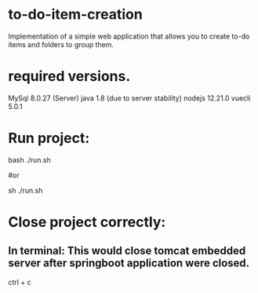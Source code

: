 ﻿# to-do-item-creation
Implementation of a simple web application that allows you to create to-do items and folders to group them.

# required versions.

MySql 8.0.27 (Server)
java 1.8   (due to server stability) 
nodejs 12.21.0
vuecli  5.0.1

# Run project:

bash ./run.sh

#or

sh ./run.sh

# Close project correctly:
## In terminal: This would close tomcat embedded server after springboot application were closed.

ctrl + c
